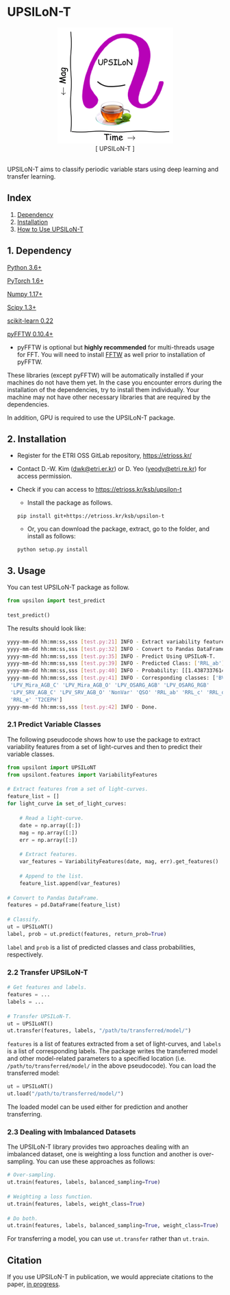 # UPSILoN-T
<div align="center">
<img src="./upsilont/datasets/images/logo.png"><br/>
[ UPSILoN-T ]
</div><br>


UPSILoN-T aims to classify periodic variable stars using deep learning and transfer learning.


## Index

1. [Dependency](#1-dependency)
2. [Installation](#2-installation)
3. [How to Use UPSILoN-T](#3-usage)


## 1. Dependency
[Python 3.6+](https://www.python.org/)

[PyTorch 1.6+](https://pytorch.org/)

[Numpy 1.17+](http://www.numpy.org/)

[Scipy 1.3+](http://scipy.org/)

[scikit-learn 0.22](http://scikit-learn.org/stable/)

[pyFFTW 0.10.4+](http://hgomersall.github.io/pyFFTW/)

 * pyFFTW is optional but <b>highly recommended</b> for multi-threads usage for FFT. You will need to install [FFTW](http://www.fftw.org/) as well prior to installation of pyFFTW.

These libraries (except pyFFTW) will be automatically installed if your machines do not have them yet. In the case you encounter errors during the installation of the dependencies, try to install them individually. Your machine may not have other necessary libraries that are required by the dependencies.

In addition, GPU is required to use the UPSILoN-T package.


## 2. Installation

- Register for the ETRI OSS GitLab repository, https://etrioss.kr/
- Contact D.-W. Kim (dwk@etri.er.kr) or D. Yeo (yeody@etri.re.kr) for access permission.
- Check if you can access to https://etrioss.kr/ksb/upsilon-t
    - Install the package as follows.

    ```shell script
    pip install git+https://etrioss.kr/ksb/upsilon-t
    ```

    - Or, you can download the package, extract, go to the folder, and install as follows:

    ```shell script
    python setup.py install
    ```

## 3. Usage

You can test UPSILoN-T package as follow.

```python
from upsilon import test_predict

test_predict()
```

The results should look like:

```sh
yyyy-mm-dd hh:mm:ss,sss [test.py:21] INFO - Extract variability features.
yyyy-mm-dd hh:mm:ss,sss [test.py:32] INFO - Convert to Pandas DataFrame.
yyyy-mm-dd hh:mm:ss,sss [test.py:35] INFO - Predict Using UPSILoN-T.
yyyy-mm-dd hh:mm:ss,sss [test.py:39] INFO - Predicted Class: ['RRL_ab']
yyyy-mm-dd hh:mm:ss,sss [test.py:40] INFO - Probability: [[1.4387337614607532e-05, 0.0003274077898822725, 0.001863368903286755, 1.1310783520457335e-05, 1.27751472973614e-05, 0.004155108239501715, 0.009323867969214916, 0.019384946674108505, 0.0017969163600355387, 5.909596802666783e-05, 6.260129794100067e-06, 1.8606748426464037e-06, 8.244837954407558e-05, 7.316847768379375e-05, 0.0005118269473314285, 5.3744974138680845e-05, 0.9620862603187561, 6.40879588900134e-05, 0.000131708788103424, 3.8427057006629184e-05, 1.0599986808301765e-06]]
yyyy-mm-dd hh:mm:ss,sss [test.py:41] INFO - Corresponding classes: ['BV' 'CEPH_1O' 'CEPH_F' 'CEPH_Other' 'DSCT' 'EB_EC' 'EB_ED' 'EB_ESD'
 'LPV_Mira_AGB_C' 'LPV_Mira_AGB_O' 'LPV_OSARG_AGB' 'LPV_OSARG_RGB'
 'LPV_SRV_AGB_C' 'LPV_SRV_AGB_O' 'NonVar' 'QSO' 'RRL_ab' 'RRL_c' 'RRL_d'
 'RRL_e' 'T2CEPH']
yyyy-mm-dd hh:mm:ss,sss [test.py:42] INFO - Done.
```

### 2.1 Predict Variable Classes

The following pseudocode shows how to use the package to extract variability features from a set of light-curves and then to predict their variable classes.

```python
from upsilont import UPSILoNT
from upsilont.features import VariabilityFeatures

# Extract features from a set of light-curves. 
feature_list = []
for light_curve in set_of_light_curves:

    # Read a light-curve.
    date = np.array([:])
    mag = np.array([:])
    err = np.array([:])
         
    # Extract features.
    var_features = VariabilityFeatures(date, mag, err).get_features()
    
    # Append to the list.
    feature_list.append(var_features)

# Convert to Pandas DataFrame.
features = pd.DataFrame(feature_list)
    
# Classify.
ut = UPSILoNT()
label, prob = ut.predict(features, return_prob=True)
```
```label``` and ```prob``` is a list of predicted classes and class probabilities, respectively. 

### 2.2 Transfer UPSILoN-T

```python
# Get features and labels.
features = ...
labels = ...

# Transfer UPSILoN-T.
ut = UPSILoNT()
ut.transfer(features, labels, "/path/to/transferred/model/")
```

```features``` is a list of features extracted from a set of light-curves, and ```labels``` is a list of corresponding labels. The package writes the transferred model and other model-related parameters to a specified location (i.e. ```/path/to/transferred/model/``` in the above pseudocode). You can load the transferred model:

```python
ut = UPSILoNT()
ut.load("/path/to/transferred/model/")
```

The loaded model can be used either for prediction and another transferring.

### 2.3 Dealing with Imbalanced Datasets

The UPSILoN-T library provides two approaches dealing with an imbalanced dataset, one is weighting a loss function and another is over-sampling. You can use these approaches as follows:

```python
# Over-sampling.
ut.train(features, labels, balanced_sampling=True)

# Weighting a loss function.
ut.train(features, labels, weight_class=True)

# Do both.
ut.train(features, labels, balanced_sampling=True, weight_class=True)
```

For transferring a model, you can use ```ut.transfer``` rather than ```ut.train```.


## Citation

If you use UPSILoN-T in publication, we would appreciate citations to the paper, <a href="http://">in progress</a>.

